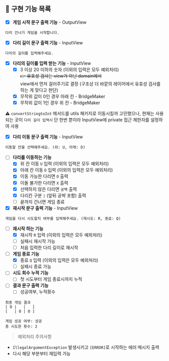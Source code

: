 ## 📝 구현 기능 목록

- [x] **게임 시작 문구 출력 기능** - OutputView

```
다리 건너기 게임을 시작합니다.
```

- [x] **다리 길이 문구 출력 기능** - InputView

```
다리의 길이를 입력해주세요.
```

- [x] **다리의 길이를 입력 받는 기능** - InputView
    - [x] 3 이상 20 이하의 숫자 (이외의 입력은 모두 예외처리)  
  ~~👉 유효성 검사는 view가 아닌 domain에서~~  
  view에서 먼저 걸러주기로 결정 (구조상 더 바깥의 레이어에서 유효성 검사를 하는 게 맞다고 판단)
    - [x] 무작위 값이 0인 경우 아래 칸 - BridgeMaker
    - [x] 무작위 값이 1인 경우 위 칸 - BridgeMaker

⚠️ `convertStringtoInt` 메서드를 utils 패키지로 이동시킬까 고민했으나, 현재는 사용되는 곳이 `다리 길이 입력시` 단 한번 뿐이라 InputView에 private 접근 제한자를 설정하여 사용

- [x] **다리 이동 문구 출력 기능** - InputView

```
이동할 칸을 선택해주세요. (위: U, 아래: D)
```

- [ ] **다리를 이동하는 기능**
    - [x] 위 칸 이동 `U` 입력 (이외의 입력은 모두 예외처리)
    - [x] 아래 칸 이동 `D` 입력 (이외의 입력은 모두 예외처리)
    - [x] 이동 가능한 다리면 `O` 출력
    - [x] 이돌 불가한 다리면 `X` 출력
    - [x] 선택하지 않은 다리면 `공백` 출력
    - [x] 다리칸 구분 ` | ` (앞뒤 공뱍 포함) 출력
    - [ ] 끝까지 건너면 게임 종료

- [x] **재시작 문구 출력 기능** - InputView

```
게임을 다시 시도할지 여부를 입력해주세요. (재시도: R, 종료: Q)
```

- [ ] **재시작 하는 기능**
    - [x] 재시작 `R` 입력 (이외의 입력은 모두 예외처리)
    - [ ] 실패시 재시작 가능
    - [ ] 처음 입력한 다리 길이로 재시작

- [ ] **게임 종료 기능**
    - [x] 종료 `Q` 입력 (이외의 입력은 모두 예외처리)
    - [ ] 실패시 종료 가능

- [ ] **시도 회수 누적 기능**
    - [ ] 첫 시도부터 게임 종료시까지 누적

- [ ] **결과 문구 출력 기능**
    - [ ] 성공여부, 누적횟수

```
최종 게임 결과
[ O |   |   ]
[   | O | O ]

게임 성공 여부: 성공
총 시도한 횟수: 2
```

> 예외처리 주의사항

- `IllegalArgumentException` 발생시키고 `[ERROR]`로 시작하는 에러 메시지 출력
- 다시 해당 부분부터 재입력 가능